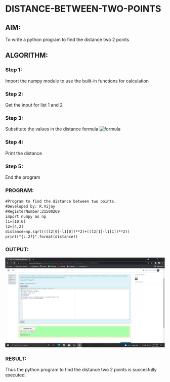 # DISTANCE-BETWEEN-TWO-POINTS

## AIM:
To write a python program to find the distance two 2 points
## ALGORITHM:
### Step 1: 
Import the numpy module to use the built-in functions for calculation
### Step 2: 
Get the input for list 1 and 2
### Step 3: 
Substitute the values in the distance formula  ![formula](/formula.jpg)
### Step 4: 
Print the distance
### Step 5: 
End the program
### PROGRAM:
~~~
#Program to find the distance between two points.
#Developed by: R.Vijay
#RegisterNumber:21500269
import numpy as np
l1=[10,6]
l2=[4,2]
distance=np.sqrt(((l2[0]-l1[0])**2)+((l2[1]-l1[1])**2))
print("{:.2f}".format(distance))
~~~
  


### OUTPUT:
![output](https://github.com/vijay21500269/DISTANCE-BETWEEN-TWO-POINTS/blob/main/distance%20btw%20two%20points.png?raw=true)


### RESULT:
Thus the python program to find the distance two 2 points is succesfully executed.
